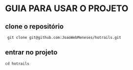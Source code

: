 # GUIA PARA USAR O PROJETO

## clone o repositório

``` git clone git@github.com:JoaoWebMeneses/hotrails.git```

## entrar no projeto

``` cd hotrails ```
